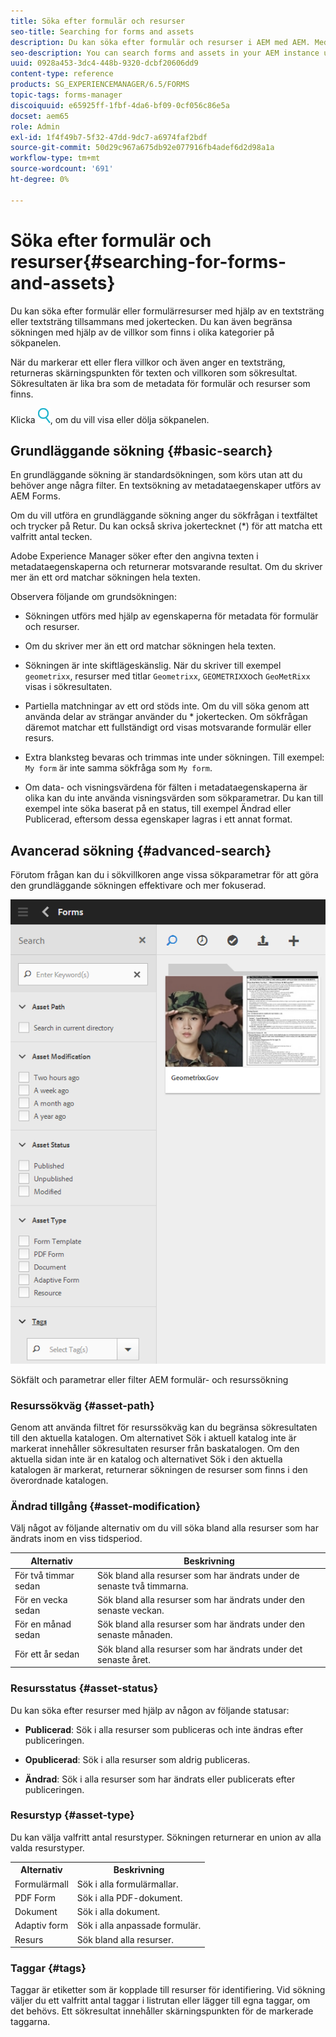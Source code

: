 ```yaml
---
title: Söka efter formulär och resurser
seo-title: Searching for forms and assets
description: Du kan söka efter formulär och resurser i AEM med AEM. Med grundläggande och avancerad sökning kan du snabbt hitta dina resurser.
seo-description: You can search forms and assets in your AEM instance using AEM search. Basic and advanced search lets you quickly locate your assets.
uuid: 0928a453-3dc4-448b-9320-dcbf20606dd9
content-type: reference
products: SG_EXPERIENCEMANAGER/6.5/FORMS
topic-tags: forms-manager
discoiquuid: e65925ff-1fbf-4da6-bf09-0cf056c86e5a
docset: aem65
role: Admin
exl-id: 1f4f49b7-5f32-47dd-9dc7-a6974faf2bdf
source-git-commit: 50d29c967a675db92e077916fb4adef6d2d98a1a
workflow-type: tm+mt
source-wordcount: '691'
ht-degree: 0%

---
```


# Söka efter formulär och resurser{#searching-for-forms-and-assets}

Du kan söka efter formulär eller formulärresurser med hjälp av en textsträng eller textsträng tillsammans med jokertecken. Du kan även begränsa sökningen med hjälp av de villkor som finns i olika kategorier på sökpanelen.

När du markerar ett eller flera villkor och även anger en textsträng, returneras skärningspunkten för texten och villkoren som sökresultat. Sökresultaten är lika bra som de metadata för formulär och resurser som finns.

Klicka ![aem6forms_search](assets/aem6forms_search.png), om du vill visa eller dölja sökpanelen.

## Grundläggande sökning {#basic-search}

En grundläggande sökning är standardsökningen, som körs utan att du behöver ange några filter. En textsökning av metadataegenskaper utförs av AEM Forms.

Om du vill utföra en grundläggande sökning anger du sökfrågan i textfältet och trycker på Retur. Du kan också skriva jokertecknet (&#42;) för att matcha ett valfritt antal tecken.

Adobe Experience Manager söker efter den angivna texten i metadataegenskaperna och returnerar motsvarande resultat. Om du skriver mer än ett ord matchar sökningen hela texten.

Observera följande om grundsökningen:

* Sökningen utförs med hjälp av egenskaperna för metadata för formulär och resurser.
* Om du skriver mer än ett ord matchar sökningen hela texten.
* Sökningen är inte skiftlägeskänslig. När du skriver till exempel `geometrixx`, resurser med titlar `Geometrixx`, `GEOMETRIXX`och `GeoMetRixx` visas i sökresultaten.

* Partiella matchningar av ett ord stöds inte. Om du vill söka genom att använda delar av strängar använder du &#42; jokertecken. Om sökfrågan däremot matchar ett fullständigt ord visas motsvarande formulär eller resurs.
* Extra blanksteg bevaras och trimmas inte under sökningen. Till exempel: `My form` är inte samma sökfråga som `My form`.

* Om data- och visningsvärdena för fälten i metadataegenskaperna är olika kan du inte använda visningsvärden som sökparametrar. Du kan till exempel inte söka baserat på en status, till exempel Ändrad eller Publicerad, eftersom dessa egenskaper lagras i ett annat format.

## Avancerad sökning {#advanced-search}

Förutom frågan kan du i sökvillkoren ange vissa sökparametrar för att göra den grundläggande sökningen effektivare och mer fokuserad.

![Sökfält och parametrar eller filter AEM formulär- och resurssökning](assets/search_forms_assets.png)

Sökfält och parametrar eller filter AEM formulär- och resurssökning

### Resurssökväg {#asset-path}

Genom att använda filtret för resurssökväg kan du begränsa sökresultaten till den aktuella katalogen. Om alternativet Sök i aktuell katalog inte är markerat innehåller sökresultaten resurser från baskatalogen. Om den aktuella sidan inte är en katalog och alternativet Sök i den aktuella katalogen är markerat, returnerar sökningen de resurser som finns i den överordnade katalogen.

### Ändrad tillgång {#asset-modification}

Välj något av följande alternativ om du vill söka bland alla resurser som har ändrats inom en viss tidsperiod.

| **Alternativ** | **Beskrivning** |
|---|---|
| För två timmar sedan | Sök bland alla resurser som har ändrats under de senaste två timmarna. |
| För en vecka sedan | Sök bland alla resurser som har ändrats under den senaste veckan. |
| För en månad sedan | Sök bland alla resurser som har ändrats under den senaste månaden. |
| För ett år sedan | Sök bland alla resurser som har ändrats under det senaste året. |

### Resursstatus {#asset-status}

Du kan söka efter resurser med hjälp av någon av följande statusar:

* **Publicerad**: Sök i alla resurser som publiceras och inte ändras efter publiceringen.

* **Opublicerad**: Sök i alla resurser som aldrig publiceras.

* **Ändrad**: Sök i alla resurser som har ändrats eller publicerats efter publiceringen.

### Resurstyp {#asset-type}

Du kan välja valfritt antal resurstyper. Sökningen returnerar en union av alla valda resurstyper.

<table>
 <tbody>
  <tr>
   <th>Alternativ</th> 
   <th>Beskrivning</th> 
  </tr>
  <tr>
   <td>Formulärmall<br /> </td> 
   <td>Sök i alla formulärmallar.<br /> </td> 
  </tr>
  <tr>
   <td>PDF Form</td> 
   <td>Sök i alla PDF-dokument.</td> 
  </tr>
  <tr>
   <td>Dokument</td> 
   <td>Sök i alla dokument.</td> 
  </tr>
  <tr>
   <td>Adaptiv form<br /> </td> 
   <td>Sök i alla anpassade formulär.</td> 
  </tr>
  <tr>
   <td>Resurs</td> 
   <td>Sök bland alla resurser.<br /> </td> 
  </tr>
 </tbody>
</table>

### Taggar {#tags}

Taggar är etiketter som är kopplade till resurser för identifiering. Vid sökning väljer du ett valfritt antal taggar i listrutan eller lägger till egna taggar, om det behövs. Ett sökresultat innehåller skärningspunkten för de markerade taggarna.
